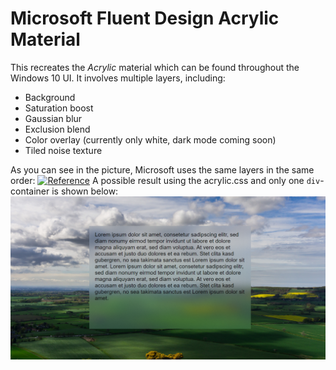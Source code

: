 # Microsoft Fluent Design Acrylic Material


This recreates the _Acrylic_ material which can be found throughout the Windows 10 UI.
It involves multiple layers, including:
 - Background
 - Saturation boost
 - Gaussian blur
 - Exclusion blend
 - Color overlay (currently only white, dark mode coming soon)
 - Tiled noise texture  

As you can see in the picture, Microsoft uses the same layers in the same order:
[![Reference](https://user-images.githubusercontent.com/33633786/153088791-e5a55274-74af-458f-a257-b174d7762ae4.png)](https://web.archive.org/web/20181122115937im_/https://docs.microsoft.com/en-us/windows/uwp/design/style/acrylic#how-we-designed-acrylic)
A possible result using the acrylic.css and only one <code>div</code>-container is shown below:
![Screenshot](screenshot.png)
